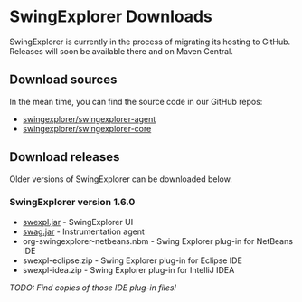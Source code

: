 SwingExplorer Downloads
=======================

SwingExplorer is currently in the process of migrating its hosting to GitHub. Releases will soon be available there and on Maven Central.

## Download sources

In the mean time, you can find the source code in our GitHub repos:

  * [swingexplorer/swingexplorer-agent](https://github.com/swingexplorer/swingexplorer-agent)
  * [swingexplorer/swingexplorer-core](https://github.com/swingexplorer/swingexplorer-core)

## Download releases

Older versions of SwingExplorer can be downloaded below.

### SwingExplorer version 1.6.0

* [swexpl.jar](assets/v1.6.0/swexpl.jar) - SwingExplorer UI
* [swag.jar](assets/v1.6.0/swag.jar) - Instrumentation agent
* org-swingexplorer-netbeans.nbm - Swing Explorer plug-in for NetBeans IDE
* swexpl-eclipse.zip - Swing Explorer plug-in for Eclipse IDE
* swexpl-idea.zip - Swing Explorer plug-in for IntelliJ IDEA

*TODO: Find copies of those IDE plug-in files!*
